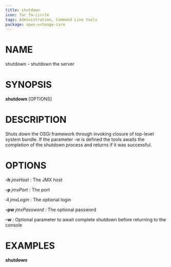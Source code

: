 ```yaml
---
title: shutdown
icon: far fa-circle
tags: Administration, Command Line tools
package: open-xchange-core
---
```


# NAME

shutdown - shutdown the server

# SYNOPSIS

**shutdown** [OPTIONS]


# DESCRIPTION

Shuts down the OSGi framework through invoking closure of top-level system bundle. If the parameter -w is defined the tools awaits the completion of the shutdown process and returns if it was successful.

# OPTIONS

**-h** *jmxHost*
: The JMX host

**-p** *jmxPort*
: The port

**-l** *jmxLogin*
: The optional login
 
**-pw** *jmxPassword*
: The optional password

**-w**
: Optional parameter to await complete shutdown before returning to the console

# EXAMPLES

**shutdown**